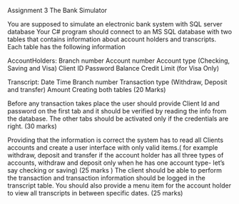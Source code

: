Assignment 3The Bank SimulatorYou are supposed to simulate an electronic bank system with SQL server databaseYour C# program should connect to an MS SQL database with two tables that contains information about account holders and transcripts. Each table has the following information AccountHolders:Branch numberAccount numberAccount type (Checking, Saving and Visa)Client ID Password Balance Credit Limit (for Visa Only)Transcript:DateTimeBranch numberTransaction type (Withdraw, Deposit and transfer) Amount Creating both tables (20 Marks)Before any transaction takes place the user should provide Client Id and password on the first tab and it should be verified by reading the info from the database. The other tabs should be activated only if the credentials are right. (30 marks) Providing that the information is correct the system has to read all Clients accounts and create a user interface with only valid items.( for example withdraw, deposit and transfer if the account holder has all three types of accounts, withdraw and deposit only when he has one account type- let’s say checking or saving) (25 marks )The client should be able to perform the transaction and transaction information should be logged in the transcript table. You should also provide a menu item for the account holder to view all transcripts in between specific dates. (25 marks)